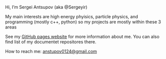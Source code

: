 Hi, I’m Sergei Antsupov (aka @Sergeyir)

My main interests are high energy phyisics, particle physics, and programming (mostly c++, python) so my projects are mostly within these 3 areas

See my [GitHub pages website](https://sergeyir.github.io/) for more information about me. You can also find list of my documentet repositores there.

How to reach me: anstupov0124@gmail.com
